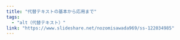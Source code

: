```yaml
---
title: "代替テキストの基本から応用まで"
tags:
  - "alt（代替テキスト）"
link: "https://www.slideshare.net/nozomisawada969/ss-122034985"
---
```

